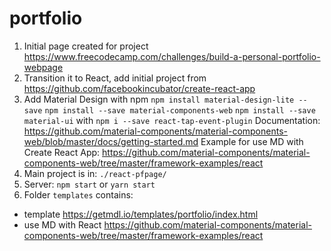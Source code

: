 # portfolio

1. Initial page created for project https://www.freecodecamp.com/challenges/build-a-personal-portfolio-webpage
2. Transition it to React, add initial project from
https://github.com/facebookincubator/create-react-app
3. Add Material Design with npm
`npm install material-design-lite --save`
`npm install --save material-components-web`
`npm install --save material-ui` with `npm i --save react-tap-event-plugin`
Documentation:
https://github.com/material-components/material-components-web/blob/master/docs/getting-started.md
Example for use MD with Create React App:
https://github.com/material-components/material-components-web/tree/master/framework-examples/react
4. Main project is in:
`./react-pfpage/`
5. Server: 
`npm start` or `yarn start`
6. Folder `templates` contains:
- template https://getmdl.io/templates/portfolio/index.html
- use MD with React https://github.com/material-components/material-components-web/tree/master/framework-examples/react
